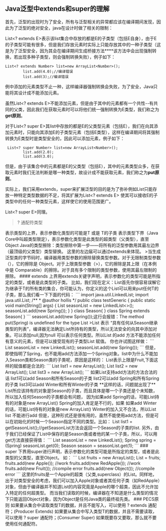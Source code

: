 ## Java泛型中extends和super的理解

首先，泛型的出现时为了安全，所有与泛型相关的异常都应该在编译期间发现，因此为了泛型的绝对安全，java在设计时做了相关的限制：

List<? extends E>表示该list集合中存放的都是E的子类型（包括E自身），由于E的子类型可能有很多，但是我们存放元素时实际上只能存放其中的一种子类型（这是为了泛型安全，因为其会在编译期间生成桥接方法**<Bridge Methods>**该方法中会出现强制转换，若出现多种子类型，则会强制转换失败），例子如下：

```
List<? extends Number> list=new ArrayList<Number>();
        list.add(4.0);//编译错误
        list.add(3);//编译错误
```

例中添加的元素类型不止一种，这样编译器强制转换会失败，为了安全，Java只能将其设计成不能添加元素。

虽然List<? extends E>不能添加元素，但是由于其中的元素都有一个共性--有共同的父类，因此我们在获取元素时可以将他们统一强制转换为E类型，我们称之为**get原则**。

对于List<? super E>其list中存放的都是E的父类型元素（包括E），我们在向其添加元素时，只能向其添加E的子类型元素（包括E类型），这样在编译期间将其强制转换为E类型时是类型安全的，因此可以添加元素，例子如下：

```
 List<? super Number> list=new ArrayList<Number>();
        list.add(2.0);
        list.add(3.0);
```
但是，由于该集合中的元素都是E的父类型（包括E），其中的元素类型众多，在获取元素时我们无法判断是哪一种类型，故设计成不能获取元素，我们称之为**put原则**。

实际上，我们采用extends，super来扩展泛型的目的是为了弥补例如List<E>只能存放一种特定类型数据的不足，将其扩展为List<? extends E> 使其可以接收E的子类型中的任何一种类型元素，这样使它的使用范围更广。

List<? super E>同理。

>? 通配符类型
<? extends T> 表示类型的上界，表示参数化类型的可能是T 或是 T的子类
<? super T> 表示类型下界（Java Core中叫超类型限定），表示参数化类型是此类型的超类型（父类型），直至Object

Java的类型擦除：类型擦除中第一步——将所有的泛型参数用其最左边界（最顶级的父类型）类型替换。
这里的左边届可以通过extends来体现。

>当生成泛型类的字节码时，编译器用类型参数的擦除替换类型参数。对于无限制类型参数 （），它的擦除是 Object。对于上限类型参数（>），它的擦除是其上限（在本例中是 Comparable）的擦除。对于具有多个限制的类型参数，使用其最左限制的擦除。


#### extends
上界用extends关键字声明，表示参数化的类型可能是所指定的类型，或者是此类型的子类。

比如，我们现在定义：List<? extends T>首先你很容易误解它为继承于T的所有类的集合，你可能认为，你定义的这个List可以用来put任何T的子类，那么我们看一下下面的代码：

```
import java.util.LinkedList;
import java.util.List;
/**
 * @author hollis
 */
public class testGeneric {
    public static void main(String[] args) {
        List<? extends Season> seasonList = new LinkedList<>();
        seasonList.add(new Spring());
    }
}
class Season{
}
class Spring extends Season{
}
```
seasonList.add(new Spring());这行会报错：The method put(Spring) is undefined for the type List<capture#1-of ? extends Season>


>List<? extends Season> 表示 “具有任何从Season继承类型的列表”，编译器无法确定List所持有的类型，所以无法安全的向其中添加对象。可以添加null,因为null 可以表示任何类型。所以List 的add 方法不能添加任何有意义的元素，但是可以接受现有的子类型List 赋值。
你也许试图这样做：

```
List<? extends Season> seasonList = new LinkedList<Spring>();
seasonList.add(new Spring());
```
但是，即使指明了Spring，也不能用add方法添加一个Spring对象。list中为什么不能加入Season类和Season类的子类呢，原因是这样的：
List<? extends Fruit>表示上限是Fruit,下面这样的赋值都是合法的:

```
 List<? extends Season> list1 = new ArrayList<Season>();
 List<? extends Season> list2 = new ArrayList<Spring>();
 List<? extends Season> list3 = new ArrayList<Winter>();
```

如果List<? extends Season>支持add方法的方法合法的话

list1可以add Season和所有Season的子类

list2可以add Spring和所有Spring的子类

list3可以add Winter和所有Winter的子类

**这样的话，问题就出现了**

List<? extends Season>所应该持有的对象是Season的子类，而且具体是哪一个子类还是个未知数，所以加入任何Season的子类都会有问题，
因为如果add Spring的话，可能List<? extends Season>持有的对象是new ArrayList()
Spring的加入肯定是不行的，如果 如果add Winter的话，可能List<? extends Season>持有的对象是new ArrayList<Jonathan的子类>()
Winter的加入又不合法，所以List<? extends Season> list 不能进行add

但是，这种形式还是很有用的，虽然不能使用add方法，但是可以在初始化的时候一个Season指定不同的类型。比如：
List<? extends Season> list1 = getSeasonList();//getSeasonList方法会返回一个Season的子类的list.

另外，由于我们已经保证了List中保存的是Season类或者他的某一个子类，所以，可以用get方法直接获得值：

```
List<? extends Season> seasonList = new LinkedList();
Spring spring = (Spring) seasonList.get(0);
Season season = seasonList.get(1);
```

### super
下界用super进行声明，表示参数化的类型可能是所指定的类型，或者是此类型的父类型，直至Object。

如：

```
List<Fruit> fruits = new ArrayList<Fruit>();
List<? super Apple> = fruits;
fruits.add(new Apple());                 //work
fruits.add(new RedApple());              //work
fruits.add(new Fruit());                 //compile error 
fruits.add(new Object());                //compile error
```
这里的fruits是一个Apple的超类（父类,superclass）的List。同样地，出于对类型安全的考虑，我们可以加入Apple对象或者其任何子类（如RedApple）对象，但由于编译器并不知道List的内容究竟是Apple的哪个超类，因此不允许加入特定的任何超类型。

而当我们读取的时候，编译器在不知道是什么类型的情况下只能返回Object对象，因为Object是任何Java类的最终祖先类。

### PECS原则
如果要从集合中读取类型T的数据，并且不能写入，可以使用 ? extends 通配符；(Producer Extends)

如果要从集合中写入类型T的数据，并且不需要读取，可以使用 ? super 通配符；(Consumer Super)

如果既要存又要取，那么就不要使用任何通配符。